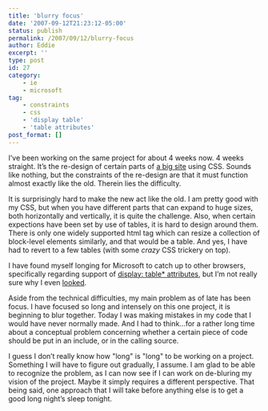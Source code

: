 ```yaml
---
title: 'blurry focus'
date: '2007-09-12T21:23:12-05:00'
status: publish
permalink: /2007/09/12/blurry-focus
author: Eddie
excerpt: ''
type: post
id: 27
category:
    - ie
    - microsoft
tag:
    - constraints
    - css
    - 'display table'
    - 'table attributes'
post_format: []
---
```

I’ve been working on the same project for about 4 weeks now. 4 weeks straight. It’s the re-design of certain parts of [a big site](http://www.ncbi.nlm.nih.gov/sites/entrez/) using CSS. Sounds like nothing, but the constraints of the re-design are that it must function almost exactly like the old. Therein lies the difficulty.

It is surprisingly hard to make the new act like the old. I am pretty good with my CSS, but when you have different parts that can expand to huge sizes, both horizontally and vertically, it is quite the challenge. Also, when certain expections have been set by use of tables, it is hard to design around them. There is only one widely supported html tag which can resize a collection of block-level elements similarly, and that would be a table. And yes, I have had to revert to a few tables (with some *crazy* CSS trickery on top).

I have found myself longing for Microsoft to catch up to other browsers, specifically regarding support of [display: table\* attributes](http://www.w3schools.com/css/pr_class_display.asp), but I’m not really sure why I even [looked](http://blogs.msdn.com/ie/archive/2006/08/22/712830.aspx).

Aside from the technical difficulties, my main problem as of late has been focus. I have focused so long and intensely on this one project, it is beginning to blur together. Today I was making mistakes in my code that I would have never normally made. And I had to think…for a rather long time about a conceptual problem concerning whether a certain piece of code should be put in an include, or in the calling source.

I guess I don’t really know how "long" is "long" to be working on a project. Something I will have to figure out gradually, I assume. I am glad to be able to recognize the problem, as I can now see if I can work on de-bluring my vision of the project. Maybe it simply requires a different perspective. That being said, one approach that I will take before anything else is to get a good long night’s sleep tonight.